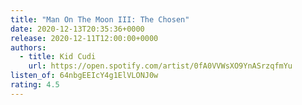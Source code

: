 ```yaml
---
title: "Man On The Moon III: The Chosen"
date: 2020-12-13T20:35:36+0000
release: 2020-12-11T12:00:00+0000
authors:
  - title: Kid Cudi
    url: https://open.spotify.com/artist/0fA0VVWsXO9YnASrzqfmYu
listen_of: 64nbgEEIcY4g1ElVLONJ0w
rating: 4.5
---
```

